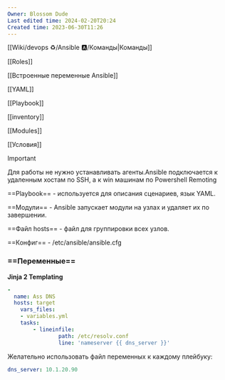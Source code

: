 ```yaml
---
Owner: Blossom Dude
Last edited time: 2024-02-20T20:24
Created time: 2023-06-30T11:26
---
```

[[Wiki/devops ♻️/Ansible 🅰️/Команды|Команды]]

[[Roles]]

[[Встроенные переменные Ansible]]

[[YAML]]

[[Playbook]]

[[inventory]]

[[Modules]]

[[Условия]]

> [!important]  
> Для работы не нужно устанавливать агенты.Ansible подключается к удаленным хостам по SSH, а к win машинам по Powershell Remoting  

  

==Playbook== - используется для описания сценариев, язык YAML.

==Модули== - Ansible запускает модули на узлах и удаляет их по завершении.

==Файл hosts== - файл для группировки всех узлов.

==Конфиг== - /etc/ansible/ansible.cfg

  

### ==Переменные==

**Jinja 2 Templating**

```YAML
-
  name: Ass DNS
  hosts: target
	vars_files:
    - variables.yml
	tasks:
		- lineinfile:
				path: /etc/resolv.conf
				line: 'nameserver {{ dns_server }}'
```

Желательно использовать файл переменных к каждому плейбуку:

```YAML
dns_server: 10.1.20.90
```